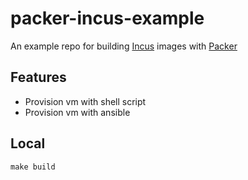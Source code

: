 # packer-incus-example

An example repo for building [Incus](https://linuxcontainers.org/incus/docs/main/) images with [Packer](https://developer.hashicorp.com/packer)

## Features

- Provision vm with shell script
- Provision vm with ansible

## Local

```shell
make build
```
